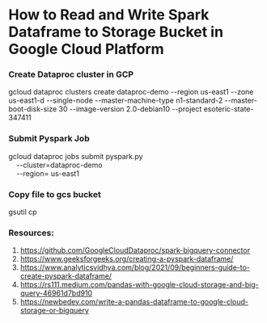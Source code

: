 # How to Read and Write Spark Dataframe to Storage Bucket in Google Cloud Platform


### Create Dataproc cluster in GCP

gcloud dataproc clusters create dataproc-demo --region us-east1 --zone us-east1-d --single-node --master-machine-type n1-standard-2 --master-boot-disk-size 30 --image-version 2.0-debian10 --project esoteric-state-347411


### Submit Pyspark Job

gcloud dataproc jobs submit pyspark.py \
    --cluster=dataproc-demo \
    --region= us-east1

### Copy file to gcs bucket

gsutil cp <local-filename>  <gcs-bucket-folder>

### Resources:

1. https://github.com/GoogleCloudDataproc/spark-bigquery-connector
2. https://www.geeksforgeeks.org/creating-a-pyspark-dataframe/
3. https://www.analyticsvidhya.com/blog/2021/09/beginners-guide-to-create-pyspark-dataframe/
4. https://rs111.medium.com/pandas-with-google-cloud-storage-and-big-query-46961d7bd910
5. https://newbedev.com/write-a-pandas-dataframe-to-google-cloud-storage-or-bigquery
